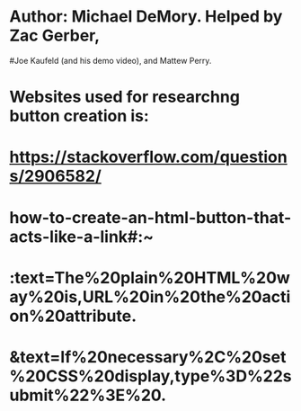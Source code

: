 # Author: Michael DeMory. Helped by Zac Gerber,
#Joe Kaufeld (and his demo video), and Mattew Perry.

# Websites used for researchng button creation is:
# https://stackoverflow.com/questions/2906582/
# how-to-create-an-html-button-that-acts-like-a-link#:~
# :text=The%20plain%20HTML%20way%20is,URL%20in%20the%20action%20attribute.
# &text=If%20necessary%2C%20set%20CSS%20display,type%3D%22submit%22%3E%20.